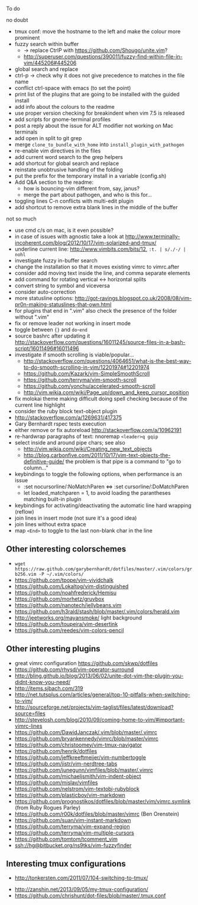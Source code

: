 To do

no doubt

* tmux conf: move the hostname to the left and make the colour more prominent
* fuzzy search within buffer
  - -> replace CtrlP with <https://github.com/Shougo/unite.vim>?
  - <http://superuser.com/questions/390011/fuzzy-find-within-file-in-vim/445206#445206>
* global search and replace
* ctrl-p -> check why it does not give precedence to matches in the file name
* conflict ctrl-space with emacs (to set the point)
* print list of the plugins that are going to be installed with the guided install
* add info about the colours to the readme
* use proper version checking for breakindent when vim 7.5 is released
* add scripts for gnome-terminal profiles
* post a reply about the issue for ALT modifier not working on Mac terminals
* add open in split to git grep
* merge `clone_to_bundle_with_home` into `install_plugin_with_pathogen`
* re-enable vim directives in the files
* add current word search to the grep helpers
* add shortcut for global search and replace
* reinstate unobtrusive handling of the folding
* put the prefix for the temporary install in a variable (config.sh)
* Add Q&A section to the readme:
  - how is bouncing-vim different from, say, janus?
  - merge the part about pathogen, and who is this for...
* toggling lines C-n conflicts with multi-edit plugin
* add shortcut to remove extra blank lines in the middle of the buffer

not so much

* use cmd c/s on mac, is it even possible?
* in case of issues with agnostic take a look at <http://www.terminally-incoherent.com/blog/2012/10/17/vim-solarized-and-tmux/>
* underline current line: <http://www.vimbits.com/bits/12>, `:t. | s/./-/ | nohl`
* investigate fuzzy in-buffer search
* change the installation so that it moves existing vimrc to vimrc.after
* consider add moving text inside the line, and comma separate elements
* add command for rotating vertical <-> horizontal splits
* convert string to symbol and viceversa
* consider auto-correction
* more statusline options: <http://got-ravings.blogspot.co.uk/2008/08/vim-pr0n-making-statuslines-that-own.html>
* for plugins that end in ".vim" also check the presence of the folder without ".vim"
* fix or remove leader not working in insert mode
* toggle between `{}` and `do`-`end`
* source bashrc after updating it <http://stackoverflow.com/questions/16011245/source-files-in-a-bash-script/16011496#16011496>
* investigate if smooth scrolling is viable/popular...
  - <http://stackoverflow.com/questions/4064651/what-is-the-best-way-to-do-smooth-scrolling-in-vim/12201974#12201974>
  - <https://github.com/Kazark/vim-SimpleSmoothScroll>
  - <https://github.com/terryma/vim-smooth-scroll>
  - <https://github.com/yonchu/accelerated-smooth-scroll>
  - <http://vim.wikia.com/wiki/Page_up/down_and_keep_cursor_position>
* fix molokai theme making difficult doing spell checking because of the current line highlight
* consider the ruby block text-object plugin
* <http://stackoverflow.com/a/1269631/417375>
* Gary Bernhardt rspec tests execution
* either remove or fix autoreload <http://stackoverflow.com/a/10962191>
* re-hardwrap paragraphs of text: nnoremap `<leader>q gqip`
* select inside and around pipe chars; see also
  - <http://vim.wikia.com/wiki/Creating_new_text_objects>
  - <http://blog.carbonfive.com/2011/10/17/vim-text-objects-the-definitive-guide/>
  the problem is that pipe is a command to "go to column..."
* keybindings to toggle the following options, when performance is an issue
  - :set nocursorline/:NoMatchParen <=> :set cursorline/:DoMatchParen
  - let loaded_matchparen = 1, to avoid loading the parantheses matching built-in plugin
* keybindings for activating/deactivating the automatic line hard wrapping (reflow)
* join lines in insert mode (not sure it's a good idea)
* join lines without extra space
* map `<End>` to toggle to the last non-blank char in the line

Other interesting colorschemes
------------------------------

* `wget https://raw.github.com/garybernhardt/dotfiles/master/.vim/colors/grb256.vim -P ~/.vim/colors/`
* <https://github.com/tpope/vim-vividchalk>
* <https://github.com/Lokaltog/vim-distinguished>
* <https://github.com/noahfrederick/Hemisu>
* <https://github.com/morhetz/gruvbox>
* <https://github.com/nanotech/jellybeans.vim>
* <https://github.com/h3rald/stash/blob/master/.vim/colors/herald.vim>
* <http://jeetworks.org/mayansmoke/> light background
* <https://github.com/toupeira/vim-desertink>
* <https://github.com/reedes/vim-colors-pencil>

Other interesting plugins
-------------------------

* great vimrc configuration <https://github.com/skwp/dotfiles>
* <https://github.com/rhysd/vim-operator-surround>
* <http://bling.github.io/blog/2013/06/02/unite-dot-vim-the-plugin-you-didnt-know-you-need/>
* <http://items.sjbach.com/319>
* <http://net.tutsplus.com/articles/general/top-10-pitfalls-when-switching-to-vim/>
* <http://sourceforge.net/projects/vim-taglist/files/latest/download?source=files>
* <http://stevelosh.com/blog/2010/09/coming-home-to-vim/#important-vimrc-lines>
* <https://github.com/DawidJanczak/.vim/blob/master/.vimrc>
* <https://github.com/bryankennedy/vimrc/blob/master/vimrc>
* <https://github.com/christoomey/vim-tmux-navigator>
* <https://github.com/henrik/dotfiles>
* <https://github.com/jeffkreeftmeijer/vim-numbertoggle>
* <https://github.com/jistr/vim-nerdtree-tabs>
* <https://github.com/junegunn/vimfiles/blob/master/.vimrc>
* <https://github.com/michaeljsmith/vim-indent-object>
* <https://github.com/mislav/vimfiles>
* <https://github.com/nelstrom/vim-textobj-rubyblock>
* <https://github.com/plasticboy/vim-markdown>
* <https://github.com/prognostikos/dotfiles/blob/master/vim/vimrc.symlink> (from Ruby Rogues Parley)
* <https://github.com/r00k/dotfiles/blob/master/vimrc> (Ben Orenstein)
* <https://github.com/suan/vim-instant-markdown>
* <https://github.com/terryma/vim-expand-region>
* <https://github.com/terryma/vim-multiple-cursors>
* <https://github.com/tomtom/tcomment_vim>
* <ssh://hg@bitbucket.org/ns9tks/vim-fuzzyfinder>

Interesting tmux configurations
-------------------------------

* <http://tonkersten.com/2011/07/104-switching-to-tmux/>
- <http://zanshin.net/2013/09/05/my-tmux-configuration/>
- <https://github.com/chrishunt/dot-files/blob/master/.tmux.conf>
